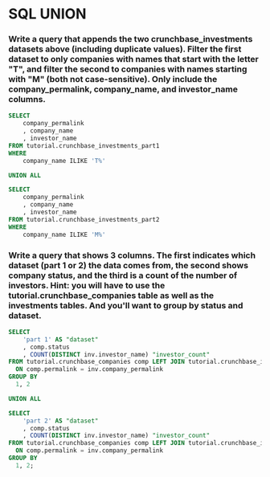 # SQL UNION

### Write a query that appends the two crunchbase_investments datasets above (including duplicate values). Filter the first dataset to only companies with names that start with the letter "T", and filter the second to companies with names starting with "M" (both not case-sensitive). Only include the company_permalink, company_name, and investor_name columns.
```sql
SELECT 
    company_permalink
    , company_name
    , investor_name
FROM tutorial.crunchbase_investments_part1
WHERE
    company_name ILIKE 'T%'

UNION ALL

SELECT
    company_permalink
    , company_name
    , investor_name
FROM tutorial.crunchbase_investments_part2
WHERE
    company_name ILIKE 'M%'
```

### Write a query that shows 3 columns. The first indicates which dataset (part 1 or 2) the data comes from, the second shows company status, and the third is a count of the number of investors. Hint: you will have to use the tutorial.crunchbase_companies table as well as the investments tables. And you'll want to group by status and dataset.
```sql
SELECT 
    'part 1' AS "dataset"
    , comp.status
    , COUNT(DISTINCT inv.investor_name) "investor_count"
FROM tutorial.crunchbase_companies comp LEFT JOIN tutorial.crunchbase_investments_part1 inv
  ON comp.permalink = inv.company_permalink
GROUP BY
  1, 2

UNION ALL

SELECT
    'part 2' AS "dataset"
    , comp.status
    , COUNT(DISTINCT inv.investor_name) "investor_count"
FROM tutorial.crunchbase_companies comp LEFT JOIN tutorial.crunchbase_investments_part2 inv
  ON comp.permalink = inv.company_permalink
GROUP BY
  1, 2;
```